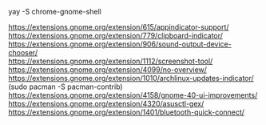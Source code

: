 yay -S chrome-gnome-shell 

https://extensions.gnome.org/extension/615/appindicator-support/  
https://extensions.gnome.org/extension/779/clipboard-indicator/ 
https://extensions.gnome.org/extension/906/sound-output-device-chooser/  
https://extensions.gnome.org/extension/1112/screenshot-tool/  
https://extensions.gnome.org/extension/4099/no-overview/  
https://extensions.gnome.org/extension/1010/archlinux-updates-indicator/ (sudo pacman -S pacman-contrib)  
https://extensions.gnome.org/extension/4158/gnome-40-ui-improvements/ 
https://extensions.gnome.org/extension/4320/asusctl-gex/  
https://extensions.gnome.org/extension/1401/bluetooth-quick-connect/  
